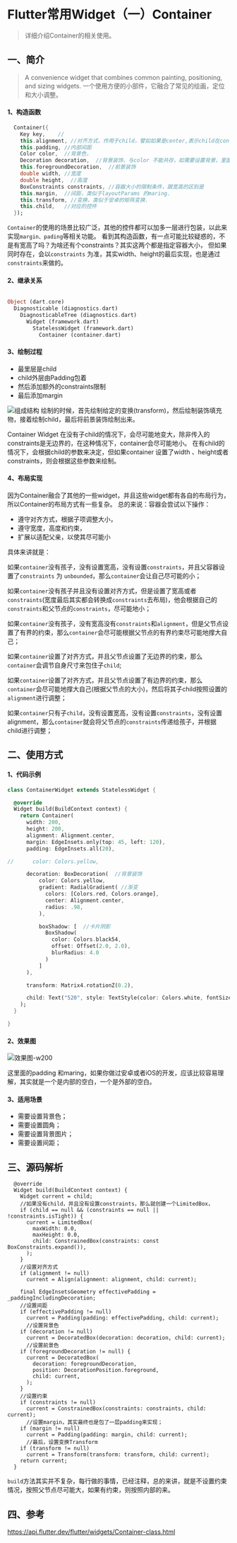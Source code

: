 # Flutter常用Widget（一）Container
> 详细介绍Container的相关使用。

## 一、简介
> A convenience widget that combines common painting, positioning, and sizing widgets.
一个使用方便的小部件，它融合了常见的绘画，定位和大小调整。

####  1、构造函数
```dart
  Container({
    Key key,    //
    this.alignment, //对齐方式，作用于child，譬如如果是center,表示child在container里面居中
    this.padding, //内部间距
    Color color,  //背景色，
    Decoration decoration,  //背景装饰，与color 不能共存，如需要设置背景，里面也设置背景的方式。
    this.foregroundDecoration,  //前景装饰
    double width, //宽度
    double height,  //高度
    BoxConstraints constraints, //容器大小的限制条件，跟宽高的区别是
    this.margin,  //间距，类似于layoutParams 的maring.
    this.transform, //变换，类似于安卓的矩阵变换.
    this.child,   //对应的控件
  });
```
`Container`的使用的场景比较广泛，其他的控件都可以加多一层进行包装，以此来实现`margin、pading`等相关功能。
看到其构造函数，有一点可能比较疑惑的，不是有宽高了吗？为啥还有个constraints？其实这两个都是指定容器大小，
但如果同时存在，会以`constraints` 为准，其实width、height的最后实现，也是通过`constraints`来做的。

#### 2、继承关系
```dart

Object (dart.core)
  Diagnosticable (diagnostics.dart)
    DiagnosticableTree (diagnostics.dart)
      Widget (framework.dart)
        StatelessWidget (framework.dart)
          Container (container.dart)
```

#### 3、绘制过程
- 最里层是child
- child外层由Padding包着
- 然后添加额外的constraints限制
- 最后添加margin

![组成结构](https://raw.githubusercontent.com/CCGCHEN/Image/master/20200426185040.png)
绘制的时候，首先绘制给定的变换(transform)，然后绘制装饰填充物，接着绘制child，最后将前景装饰绘制出来。

Container Widget 在没有子child的情况下，会尽可能地变大，除非传入的constraints是无边界的，在这种情况下，container会尽可能地小。
在有child的情况下，会根据child的参数来决定，但如果container 设置了width 、height或者constraints，则会根据这些参数来绘制。
#### 4、布局实现
因为Container融合了其他的一些widget，并且这些widget都有各自的布局行为，所以Container的布局方式有一些复杂。
总的来说：容器会尝试以下操作：
- 遵守对齐方式，根据子项调整大小，
- 遵守宽度，高度和约束，
- 扩展以适配父亲，以使其尽可能小

具体来讲就是：

如果`container`没有孩子，没有设置宽高，没有设置`constraints`，并且父容器设置了`constraints` 为 `unbounded`，那么`container`会让自己尽可能的小；

如果`container`没有孩子并且没有设置对齐方式，但是设置了宽高或者`constraints`(宽度最后其实都会转换成`constraints`去布局)，他会根据自己的`constraints`和父节点的`constraints`，尽可能地小；

如果`container`没有孩子，没有宽高没有`constraints`和`alignment`，但是父节点设置了有界的约束，那么`container`会尽可能根据父节点的有界约束尽可能地撑大自己；

如果`container`设置了对齐方式，并且父节点设置了无边界的约束，那么`container`会调节自身尺寸来包住子`child`;

如果`container`设置了对齐方式，并且父节点设置了有边界的约束，那么`container`会尽可能地撑大自己(根据父节点的大小)，然后将其子child按照设置的`alignment`进行调整；

如果`container`只有子`child`，没有设置宽高，没有设置`constraints`，没有设置alignment，那么`container`就会将父节点的`constraints`传递给孩子，并根据child进行调整；
## 二、使用方式

#### 1、代码示例
```dart
class ContainerWidget extends StatelessWidget {

  @override
  Widget build(BuildContext context) {
    return Container(
      width: 200,
      height: 200,
      alignment: Alignment.center,
      margin: EdgeInsets.only(top: 45, left: 120),
      padding: EdgeInsets.all(20),

//      color: Colors.yellow,

      decoration: BoxDecoration(  //背景装饰
          color: Colors.yellow,
          gradient: RadialGradient( //渐变
            colors: [Colors.red, Colors.orange],
            center: Alignment.center,
            radius: .98,
          ),

          boxShadow: [  //卡片阴影
            BoxShadow(
              color: Colors.black54,
              offset: Offset(2.0, 2.0),
              blurRadius: 4.0
            )
          ]
      ),

      transform: Matrix4.rotationZ(0.2),

      child: Text("520", style: TextStyle(color: Colors.white, fontSize: 40.0), ),
    );
  }

}
```
#### 2、效果图

![效果图-w200](https://raw.githubusercontent.com/CCGCHEN/Image/master/20200426164410.png?token=ACWTSA2FZ6D6EXBP7VKLAH26UVFBU)

这里面的padding 和maring，如果你做过安卓或者iOS的开发，应该比较容易理解，其实就是一个是内部的空白，一个是外部的空白。

#### 3、适用场景
- 需要设置背景色；
- 需要设置圆角；
- 需要设置背景图片；
- 需要设置间距；

## 三、源码解析
```
  @override
  Widget build(BuildContext context) {
    Widget current = child;
    //如果没有child，并且没有设置constraints，那么就创建一个LimitedBox，
    if (child == null && (constraints == null || !constraints.isTight)) {
      current = LimitedBox(
        maxWidth: 0.0,
        maxHeight: 0.0,
        child: ConstrainedBox(constraints: const BoxConstraints.expand()),
      );
    }
    //设置对齐方式
    if (alignment != null)
      current = Align(alignment: alignment, child: current);

    final EdgeInsetsGeometry effectivePadding = _paddingIncludingDecoration;
    //设置间距
    if (effectivePadding != null)
      current = Padding(padding: effectivePadding, child: current);
      //设置背景色
    if (decoration != null)
      current = DecoratedBox(decoration: decoration, child: current);
      //设置前景色
    if (foregroundDecoration != null) {
      current = DecoratedBox(
        decoration: foregroundDecoration,
        position: DecorationPosition.foreground,
        child: current,
      );
    }
    //设置约束
    if (constraints != null)
      current = ConstrainedBox(constraints: constraints, child: current);
      //设置margin，其实最终也是包了一层padding来实现；
    if (margin != null)
      current = Padding(padding: margin, child: current);
      //最后，设置变换Transform
    if (transform != null)
      current = Transform(transform: transform, child: current);
    return current;
  }
```
`build`方法其实并不复杂，每行做的事情，已经注释，总的来讲，就是不设置约束情况，按照父节点尽可能大，如果有约束，则按照内部的来。

## 四、参考
https://api.flutter.dev/flutter/widgets/Container-class.html
